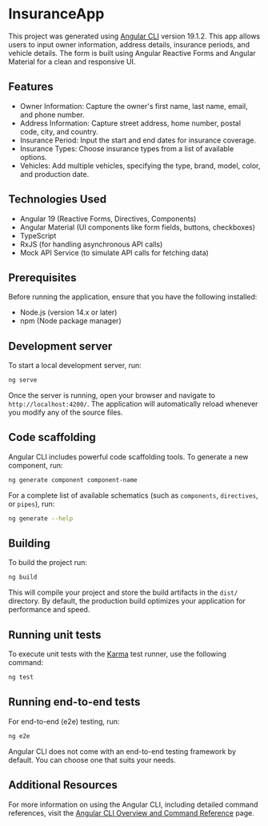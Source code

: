 # InsuranceApp

This project was generated using [Angular CLI](https://github.com/angular/angular-cli) version 19.1.2.
This app allows users to input owner information, address details, insurance periods, and vehicle details. The form is built using Angular Reactive Forms and Angular Material for a clean and responsive UI.

## Features

- Owner Information: Capture the owner's first name, last name, email, and phone number.
- Address Information: Capture street address, home number, postal code, city, and country.
- Insurance Period: Input the start and end dates for insurance coverage.
- Insurance Types: Choose insurance types from a list of available options.
- Vehicles: Add multiple vehicles, specifying the type, brand, model, color, and production date.

## Technologies Used

- Angular 19 (Reactive Forms, Directives, Components)
- Angular Material (UI components like form fields, buttons, checkboxes)
- TypeScript
- RxJS (for handling asynchronous API calls)
- Mock API Service (to simulate API calls for fetching data)

## Prerequisites

Before running the application, ensure that you have the following installed:

- Node.js (version 14.x or later)
- npm (Node package manager)

## Development server

To start a local development server, run:

```bash
ng serve
```

Once the server is running, open your browser and navigate to `http://localhost:4200/`. The application will automatically reload whenever you modify any of the source files.

## Code scaffolding

Angular CLI includes powerful code scaffolding tools. To generate a new component, run:

```bash
ng generate component component-name
```

For a complete list of available schematics (such as `components`, `directives`, or `pipes`), run:

```bash
ng generate --help
```

## Building

To build the project run:

```bash
ng build
```

This will compile your project and store the build artifacts in the `dist/` directory. By default, the production build optimizes your application for performance and speed.

## Running unit tests

To execute unit tests with the [Karma](https://karma-runner.github.io) test runner, use the following command:

```bash
ng test
```

## Running end-to-end tests

For end-to-end (e2e) testing, run:

```bash
ng e2e
```

Angular CLI does not come with an end-to-end testing framework by default. You can choose one that suits your needs.

## Additional Resources

For more information on using the Angular CLI, including detailed command references, visit the [Angular CLI Overview and Command Reference](https://angular.dev/tools/cli) page.